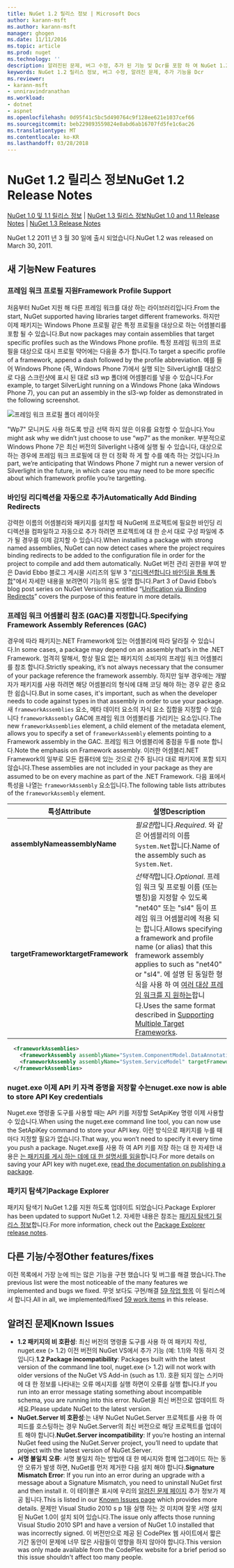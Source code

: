 ```yaml
---
title: NuGet 1.2 릴리스 정보 | Microsoft Docs
author: karann-msft
ms.author: karann-msft
manager: ghogen
ms.date: 11/11/2016
ms.topic: article
ms.prod: nuget
ms.technology: ''
description: 알려진된 문제, 버그 수정, 추가 된 기능 및 Dcr를 포함 하 여 NuGet 1.2에 대 한 릴리스 정보입니다.
keywords: NuGet 1.2 릴리스 정보, 버그 수정, 알려진 문제, 추가 기능을 Dcr
ms.reviewer:
- karann-msft
- unniravindranathan
ms.workload:
- dotnet
- aspnet
ms.openlocfilehash: 0d95f41c5bc5d490764c9f128ee621e1037cef66
ms.sourcegitcommit: beb229893559824e8abd6ab16707fd5fe1c6ac26
ms.translationtype: MT
ms.contentlocale: ko-KR
ms.lasthandoff: 03/28/2018
---
```

# <a name="nuget-12-release-notes"></a><span data-ttu-id="dd8c6-104">NuGet 1.2 릴리스 정보</span><span class="sxs-lookup"><span data-stu-id="dd8c6-104">NuGet 1.2 Release Notes</span></span>

<span data-ttu-id="dd8c6-105">[NuGet 1.0 및 1.1 릴리스 정보](../release-notes/nuget-1.1.md) | [NuGet 1.3 릴리스 정보](../release-notes/nuget-1.3.md)</span><span class="sxs-lookup"><span data-stu-id="dd8c6-105">[NuGet 1.0 and 1.1 Release Notes](../release-notes/nuget-1.1.md) | [NuGet 1.3 Release Notes](../release-notes/nuget-1.3.md)</span></span>

<span data-ttu-id="dd8c6-106">NuGet 1.2 2011 년 3 월 30 일에 출시 되었습니다.</span><span class="sxs-lookup"><span data-stu-id="dd8c6-106">NuGet 1.2 was released on March 30, 2011.</span></span>

## <a name="new-features"></a><span data-ttu-id="dd8c6-107">새 기능</span><span class="sxs-lookup"><span data-stu-id="dd8c6-107">New Features</span></span>

### <a name="framework-profile-support"></a><span data-ttu-id="dd8c6-108">프레임 워크 프로필 지원</span><span class="sxs-lookup"><span data-stu-id="dd8c6-108">Framework Profile Support</span></span>

<span data-ttu-id="dd8c6-109">처음부터 NuGet 지원 해 다른 프레임 워크를 대상 하는 라이브러리입니다.</span><span class="sxs-lookup"><span data-stu-id="dd8c6-109">From the start, NuGet supported having libraries target different frameworks.</span></span> <span data-ttu-id="dd8c6-110">하지만 이제 패키지는 Windows Phone 프로필 같은 특정 프로필을 대상으로 하는 어셈블리를 포함 될 수 있습니다.</span><span class="sxs-lookup"><span data-stu-id="dd8c6-110">But now packages may contain assemblies that target specific profiles such as the Windows Phone profile.</span></span> <span data-ttu-id="dd8c6-111">특정 프레임 워크의 프로필을 대상으로 대시 프로필 약어에는 다음을 추가 합니다.</span><span class="sxs-lookup"><span data-stu-id="dd8c6-111">To target a specific profile of a framework, append a dash followed by the profile abbreviation.</span></span> <span data-ttu-id="dd8c6-112">예를 들어 Windows Phone (즉, Windows Phone 7)에서 실행 되는 SilverLight를 대상으로 다음 스크린샷에 표시 된 대로 sl3 wp 폴더에 어셈블리를 넣을 수 있습니다.</span><span class="sxs-lookup"><span data-stu-id="dd8c6-112">For example, to target SilverLight running on a Windows Phone (aka Windows Phone 7), you can put an assembly in the sl3-wp folder as demonstrated in the following screenshot.</span></span>

![프레임 워크 프로필 폴더 레이아웃](./media/framework-profile-support.png)

<span data-ttu-id="dd8c6-114">"Wp7" 모니커도 사용 하도록 방금 선택 하지 않은 이유를 요청할 수 있습니다.</span><span class="sxs-lookup"><span data-stu-id="dd8c6-114">You might ask why we didn’t just choose to use “wp7” as the moniker.</span></span> <span data-ttu-id="dd8c6-115">부분적으로 Windows Phone 7은 최신 버전의 Silverlight 나중에 실행 될 수 있습니다, 대상으로 하는 경우에 프레임 워크 프로필에 대 한 더 정확 하 게 할 수를 예측 하는 것입니다.</span><span class="sxs-lookup"><span data-stu-id="dd8c6-115">In part, we’re anticipating that Windows Phone 7 might run a newer version of Silverlight in the future, in which case you may need to be more specific about which framework profile you’re targetting.</span></span>

### <a name="automatically-add-binding-redirects"></a><span data-ttu-id="dd8c6-116">바인딩 리디렉션을 자동으로 추가</span><span class="sxs-lookup"><span data-stu-id="dd8c6-116">Automatically Add Binding Redirects</span></span>

<span data-ttu-id="dd8c6-117">강력한 이름의 어셈블리와 패키지를 설치할 때 NuGet에 프로젝트에 필요한 바인딩 리디렉션을 컴파일하고 자동으로 추가 하려면 프로젝트에 대 한 순서 대로 구성 파일에 추가 될 경우를 이제 감지할 수 있습니다.</span><span class="sxs-lookup"><span data-stu-id="dd8c6-117">When installing a package with strong named assemblies, NuGet can now detect cases where the project requires binding redirects to be added to the configuration file in order for the project to compile and add them automatically.</span></span> <span data-ttu-id="dd8c6-118">NuGet 버전 관리 권한을 부여 받은 David Ebbo 블로그 게시물 시리즈의 일부 3 "[리디렉션합니다 바인딩을 통해 통합](http://blog.davidebbo.com/2011/01/nuget-versioning-part-3-unification-via.html)"에서 자세한 내용을 보려면이 기능의 용도 설명 합니다.</span><span class="sxs-lookup"><span data-stu-id="dd8c6-118">Part 3 of David Ebbo’s blog post series on NuGet Versioning entitled “[Unification via Binding Redirects](http://blog.davidebbo.com/2011/01/nuget-versioning-part-3-unification-via.html)” covers the purpose of this feature in more details.</span></span>

<a name="framework-assembly-refs"></a>

### <a name="specifying-framework-assembly-references-gac"></a><span data-ttu-id="dd8c6-119">프레임 워크 어셈블리 참조 (GAC)를 지정합니다.</span><span class="sxs-lookup"><span data-stu-id="dd8c6-119">Specifying Framework Assembly References (GAC)</span></span>

<span data-ttu-id="dd8c6-120">경우에 따라 패키지는.NET Framework에 있는 어셈블리에 따라 달라질 수 있습니다.</span><span class="sxs-lookup"><span data-stu-id="dd8c6-120">In some cases, a package may depend on an assembly that’s in the .NET Framework.</span></span> <span data-ttu-id="dd8c6-121">엄격히 말해서, 항상 필요 없는 패키지의 소비자의 프레임 워크 어셈블리를 참조 합니다.</span><span class="sxs-lookup"><span data-stu-id="dd8c6-121">Strictly speaking, it’s not always necessary that the consumer of your package reference the framework assembly.</span></span> <span data-ttu-id="dd8c6-122">하지만 일부 경우에는 개발자가 패키지를 사용 하려면 해당 어셈블리의 형식에 대해 코딩 해야 하는 경우 같은 중요 한 쉽습니다.</span><span class="sxs-lookup"><span data-stu-id="dd8c6-122">But in some cases, it's important, such as when the developer needs to code against types in that assembly in order to use your package.</span></span> <span data-ttu-id="dd8c6-123">새 `frameworkAssemblies` 요소, 메타 데이터 요소의 자식 요소 집합을 지정할 수 있습니다 `frameworkAssembly` GAC에 프레임 워크 어셈블리를 가리키는 요소입니다.</span><span class="sxs-lookup"><span data-stu-id="dd8c6-123">The new `frameworkAssemblies` element, a child element of the metadata element, allows you to specify a set of `frameworkAssembly` elements pointing to a Framework assembly in the GAC.</span></span> <span data-ttu-id="dd8c6-124">프레임 워크 어셈블리에 중점을 두를 note 합니다.</span><span class="sxs-lookup"><span data-stu-id="dd8c6-124">Note the emphasis on Framework assembly.</span></span>
<span data-ttu-id="dd8c6-125">이러한 어셈블리.NET Framework의 일부로 모든 컴퓨터에 있는 것으로 간주 됩니다 대로 패키지에 포함 되지 않습니다.</span><span class="sxs-lookup"><span data-stu-id="dd8c6-125">These assemblies are not included in your package as they are assumed to be on every machine  as part of the .NET Framework.</span></span> <span data-ttu-id="dd8c6-126">다음 표에서 특성을 나열는 `frameworkAssembly` 요소입니다.</span><span class="sxs-lookup"><span data-stu-id="dd8c6-126">The following table lists attributes of the `frameworkAssembly` element.</span></span>


|<span data-ttu-id="dd8c6-127">특성</span><span class="sxs-lookup"><span data-stu-id="dd8c6-127">Attribute</span></span> |<span data-ttu-id="dd8c6-128">설명</span><span class="sxs-lookup"><span data-stu-id="dd8c6-128">Description</span></span>|
|----------------|-----------|
|<span data-ttu-id="dd8c6-129">**assemblyName**</span><span class="sxs-lookup"><span data-stu-id="dd8c6-129">**assemblyName**</span></span>|<span data-ttu-id="dd8c6-130">*필요한*합니다.</span><span class="sxs-lookup"><span data-stu-id="dd8c6-130">*Required*.</span></span> <span data-ttu-id="dd8c6-131">와 같은 어셈블리의 이름 `System.Net`합니다.</span><span class="sxs-lookup"><span data-stu-id="dd8c6-131">Name of the assembly such as `System.Net`.</span></span>|
|<span data-ttu-id="dd8c6-132">**targetFramework**</span><span class="sxs-lookup"><span data-stu-id="dd8c6-132">**targetFramework**</span></span>|<span data-ttu-id="dd8c6-133">*선택적*합니다.</span><span class="sxs-lookup"><span data-stu-id="dd8c6-133">*Optional*.</span></span> <span data-ttu-id="dd8c6-134">프레임 워크 및 프로필 이름 (또는 별칭)을 지정할 수 있도록 "net40" 또는 "sl4" 등이 프레임 워크 어셈블리에 적용 되는 합니다.</span><span class="sxs-lookup"><span data-stu-id="dd8c6-134">Allows specifying a framework and profile name (or alias) that this framework assembly applies to such as "net40" or "sl4".</span></span> <span data-ttu-id="dd8c6-135">에 설명 된 동일한 형식을 사용 하 여 [여러 대상 프레임 워크를 지 원하는](../create-packages/supporting-multiple-target-frameworks.md)합니다.</span><span class="sxs-lookup"><span data-stu-id="dd8c6-135">Uses the same format described in [Supporting Multiple Target Frameworks](../create-packages/supporting-multiple-target-frameworks.md).</span></span>|

```xml
  <frameworkAssemblies>
    <frameworkAssembly assemblyName="System.ComponentModel.DataAnnotations" targetFramework="net40" />
    <frameworkAssembly assemblyName="System.ServiceModel" targetFramework="net40" />
  </frameworkAssemblies>
```

### <a name="nugetexe-now-is-able-to-store-api-key-credentials"></a><span data-ttu-id="dd8c6-136">nuget.exe 이제 API 키 자격 증명을 저장할 수는</span><span class="sxs-lookup"><span data-stu-id="dd8c6-136">nuget.exe now is able to store API Key credentials</span></span>

<span data-ttu-id="dd8c6-137">Nuget.exe 명령줄 도구를 사용할 때는 API 키를 저장할 SetApiKey 명령 이제 사용할 수 있습니다.</span><span class="sxs-lookup"><span data-stu-id="dd8c6-137">When using the nuget.exe command line tool, you can now use the SetApiKey command to store your API key.</span></span> <span data-ttu-id="dd8c6-138">이런 방식으로 패키지를 누를 때마다 지정할 필요가 없습니다.</span><span class="sxs-lookup"><span data-stu-id="dd8c6-138">That way, you won’t need to specify it every time you push a package.</span></span> <span data-ttu-id="dd8c6-139">Nuget.exe를 사용 하 여 API 키를 저장 하는 대 한 자세한 내용은 [는 패키지를 게시 하는 데에 대 한 설명서를 읽을](../create-packages/publish-a-package.md)합니다.</span><span class="sxs-lookup"><span data-stu-id="dd8c6-139">For more details on saving your API key with nuget.exe, [read the documentation on publishing a package](../create-packages/publish-a-package.md).</span></span>

### <a name="package-explorer"></a><span data-ttu-id="dd8c6-140">패키지 탐색기</span><span class="sxs-lookup"><span data-stu-id="dd8c6-140">Package Explorer</span></span>
<span data-ttu-id="dd8c6-141">패키지 탐색기 NuGet 1.2를 지원 하도록 업데이트 되었습니다.</span><span class="sxs-lookup"><span data-stu-id="dd8c6-141">Package Explorer has been updated to support NuGet 1.2.</span></span> <span data-ttu-id="dd8c6-142">자세한 내용은 참조는 [패키지 탐색기 릴리스 정보](http://nuget.codeplex.com/wikipage?title=New%20features%20in%20NuGet%20Package%20Explorer%201.0)합니다.</span><span class="sxs-lookup"><span data-stu-id="dd8c6-142">For more information, check out the [Package Explorer release notes](http://nuget.codeplex.com/wikipage?title=New%20features%20in%20NuGet%20Package%20Explorer%201.0).</span></span>

## <a name="other-featuresfixes"></a><span data-ttu-id="dd8c6-143">다른 기능/수정</span><span class="sxs-lookup"><span data-stu-id="dd8c6-143">Other features/fixes</span></span>

<span data-ttu-id="dd8c6-144">이전 목록에서 가장 눈에 띄는 많은 기능을 구현 했습니다 및 버그를 해결 했습니다.</span><span class="sxs-lookup"><span data-stu-id="dd8c6-144">The previous list were the most noticeable of the many features we implemented and bugs we fixed.</span></span> <span data-ttu-id="dd8c6-145">무엇 보다도 구현/해결 [59 작업 항목](http://nuget.codeplex.com/workitem/list/advanced?keyword=&status=All&type=All&priority=All&release=NuGet%201.2&assignedTo=All&component=All&sortField=Votes&sortDirection=Descending&page=0) 이 릴리스에서 합니다.</span><span class="sxs-lookup"><span data-stu-id="dd8c6-145">All in all, we implemented/fixed [59 work items](http://nuget.codeplex.com/workitem/list/advanced?keyword=&status=All&type=All&priority=All&release=NuGet%201.2&assignedTo=All&component=All&sortField=Votes&sortDirection=Descending&page=0) in this release.</span></span>

## <a name="known-issues"></a><span data-ttu-id="dd8c6-146">알려진 문제</span><span class="sxs-lookup"><span data-stu-id="dd8c6-146">Known Issues</span></span>

* <span data-ttu-id="dd8c6-147">**1.2 패키지의 비 호환성**: 최신 버전의 명령줄 도구를 사용 하 여 패키지 작성, nuget.exe (> 1.2) 이전 버전의 NuGet VS에서 추가 기능 (예: 1.1)와 작동 하지 것입니다.</span><span class="sxs-lookup"><span data-stu-id="dd8c6-147">**1.2 Package incompatibility**: Packages built with the latest version of the command line tool, nuget.exe (> 1.2) will not work with older versions of the NuGet VS Add-in (such as 1.1).</span></span> <span data-ttu-id="dd8c6-148">호환 되지 않는 스키마에 대 한 정보를 나타내는 오류 메시지를 실행 하면이 오류를 실행 합니다.</span><span class="sxs-lookup"><span data-stu-id="dd8c6-148">If you run into an error message stating something about incompatible schema, you are running into this error.</span></span> <span data-ttu-id="dd8c6-149">NuGet을 최신 버전으로 업데이트 하세요.</span><span class="sxs-lookup"><span data-stu-id="dd8c6-149">Please update NuGet to the latest version.</span></span>
* <span data-ttu-id="dd8c6-150">**NuGet.Server 비 호환성**:는 내부 NuGet NuGet.Server 프로젝트를 사용 하 여 피드를 호스팅하는 경우 NuGet.Server의 최신 버전으로 해당 프로젝트를 업데이트 해야 합니다.</span><span class="sxs-lookup"><span data-stu-id="dd8c6-150">**NuGet.Server incompatibility**: If you’re hosting an internal NuGet feed using the NuGet.Server project, you’ll need to update that project with the latest version of NuGet.Server.</span></span>
* <span data-ttu-id="dd8c6-151">**서명 불일치 오류**: 서명 불일치 하는 방법에 대 한 메시지와 함께 업그레이드 하는 동안 오류가 발생 하면, NuGet를 먼저 제거한 다음 설치 해야 합니다.</span><span class="sxs-lookup"><span data-stu-id="dd8c6-151">**Signature Mismatch Error**: If you run into an error during an upgrade with a message about a Signature Mismatch, you need to uninstall NuGet first and then install it.</span></span> <span data-ttu-id="dd8c6-152">이 테이블은 표시에 우리의 [알려진 문제 페이지](../release-notes/known-issues.md) 추가 정보가 제공 됩니다.</span><span class="sxs-lookup"><span data-stu-id="dd8c6-152">This is listed in our [Known Issues page](../release-notes/known-issues.md) which provides more details.</span></span> <span data-ttu-id="dd8c6-153">문제만 Visual Studio 2010 s p 1을 실행 하는 것 미치며 잘못 서명 설치 된 NuGet 1.0이 설치 되어 있습니다.</span><span class="sxs-lookup"><span data-stu-id="dd8c6-153">The issue only affects those running Visual Studio 2010 SP1 and have a version of NuGet 1.0 installed that was incorrectly signed.</span></span> <span data-ttu-id="dd8c6-154">이 버전만으로 제공 된 CodePlex 웹 사이트에서 짧은 기간 동안이 문제에 너무 많은 사람들이 영향을 하지 않아야 합니다.</span><span class="sxs-lookup"><span data-stu-id="dd8c6-154">This version was only made available from the CodePlex website for a brief period so this issue shouldn't affect too many people.</span></span>